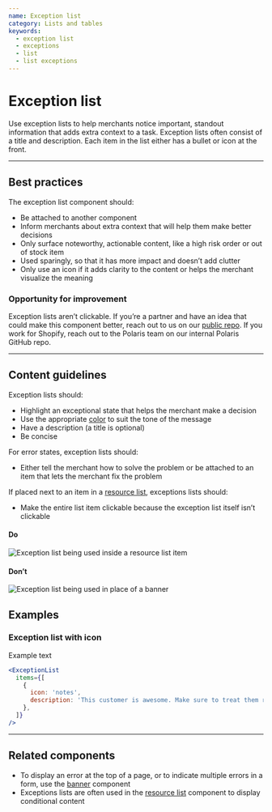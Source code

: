 ```yaml
---
name: Exception list
category: Lists and tables
keywords:
  - exception list
  - exceptions
  - list
  - list exceptions
---
```


# Exception list

Use exception lists to help merchants notice important, standout information that adds extra context to a task. Exception lists often consist of a title and description. Each item in the list either has a bullet or icon at the front.

---

## Best practices

The exception list component should:

* Be attached to another component
* Inform merchants about extra context that will help them make better decisions
* Only surface noteworthy, actionable content, like a high risk order or out of stock item
* Used sparingly, so that it has more impact and doesn’t add clutter
* Only use an icon if it adds clarity to the content or helps the merchant visualize the meaning

<!-- improvement -->

### Opportunity for improvement

Exception lists aren’t clickable. If you’re a partner and have an idea that could make this component better, reach out to us on our [public repo](https://github.com/shopify/polaris/issues). If you work for Shopify, reach out to the Polaris team on our internal Polaris GitHub repo.

<!-- end -->

---

## Content guidelines

Exception lists should:

* Highlight an exceptional state that helps the merchant make a decision
* Use the appropriate [color](https://polaris.shopify.com/visuals/colors) to suit the tone of the message
* Have a description (a title is optional)
* Be concise

For error states, exception lists should:

* Either tell the merchant how to solve the problem or be attached to an item that lets the merchant fix the problem

If placed next to an item in a [resource list](https://polaris.shopify.com/components/lists-and-tables/resource-list), exceptions lists should:

* Make the entire list item clickable because the exception list itself isn’t clickable

<!-- usagelist -->

#### Do

![Exception list being used inside a resource list item](exception-list/do-exception-list.png)

#### Don’t

![Exception list being used in place of a banner](exception-list/dont-exception-list.png)

<!-- end -->

## Examples

### Exception list with icon

Example text

```jsx
<ExceptionList
  items={[
    {
      icon: 'notes',
      description: 'This customer is awesome. Make sure to treat them right!',
    },
  ]}
/>
```

---

## Related components

<!-- remove comment and adjust link when component is built -->

<!-- * To display an error in a card or section, use the [contextual banner]() component -->

* To display an error at the top of a page, or to indicate multiple errors in a form, use the [banner](https://polaris.shopify.com/components/feedback-indicators/banner) component
* Exceptions lists are often used in the [resource list](https://polaris.shopify.com/components/lists-and-tables/resource-list) component to display conditional content
